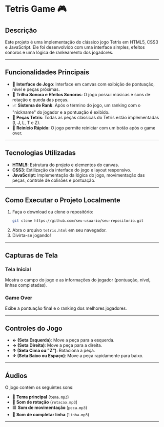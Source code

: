 # Tetris Game 🎮

## **Descrição**  
Este projeto é uma implementação do clássico jogo Tetris em HTML5, CSS3 e JavaScript. Ele foi desenvolvido com uma interface simples, efeitos sonoros e uma lógica de rankeamento dos jogadores.

---

## **Funcionalidades Principais**  
- 🎨 **Interface de Jogo**: Interface em canvas com exibição de pontuação, nível e peças próximas.  
- 🎼 **Trilha Sonora e Efeitos Sonoros**: O jogo possui músicas e sons de rotação e queda das peças.  
- 📈 **Sistema de Rank**: Após o término do jogo, um ranking com o "nickname" do jogador e a pontuação é exibido.  
- 🧩 **Peças Tetris**: Todas as peças clássicas do Tetris estão implementadas (I, J, L, T e Z).  
- 🔄 **Reinício Rápido**: O jogo permite reiniciar com um botão após o game over.

---

## **Tecnologias Utilizadas**  
- **HTML5**: Estrutura do projeto e elementos do canvas.  
- **CSS3**: Estilização da interface do jogo e layout responsivo.  
- **JavaScript**: Implementação da lógica do jogo, movimentação das peças, controle de colisões e pontuação.

---

## **Como Executar o Projeto Localmente**  
1. Faça o download ou clone o repositório:  
   ```bash
   git clone https://github.com/seu-usuario/seu-repositorio.git
2. Abra o arquivo `tetris.html` em seu navegador.
3. Divirta-se jogando!

---

## **Capturas de Tela**  

### **Tela Inicial**  
Mostra o campo do jogo e as informações do jogador (pontuação, nível, linhas completadas).  

### **Game Over**  
Exibe a pontuação final e o ranking dos melhores jogadores.

---

## **Controles do Jogo**  
- **← (Seta Esquerda)**: Move a peça para a esquerda.  
- **→ (Seta Direita)**: Move a peça para a direita.  
- **↑ (Seta Cima ou "Z")**: Rotaciona a peça.  
- **↓ (Seta Baixo ou Espaço)**: Move a peça rapidamente para baixo.

---

## **Áudios**  
O jogo contém os seguintes sons:  
- 🎵 **Tema principal** (`tema.mp3`)  
- 🔄 **Som de rotação** (`rotacao.mp3`)  
- 🟦 **Som de movimentação** (`peca.mp3`)  
- 🔔 **Som de completar linha** (`linha.mp3`)

---
